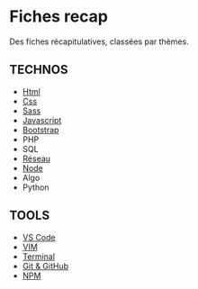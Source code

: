 # Fiches recap

Des fiches récapitulatives, classées par thèmes.


## TECHNOS
- [Html](html/README.md)
- [Css](css/README.md)
- [Sass](sass/README.md)
- [Javascript](js/README.md)
- [Bootstrap](bootstrap/README.md)
- PHP
- SQL
- [Réseau](reseau/README.md)
- [Node](node/README.md)
- Algo
- Python

## TOOLS
- [VS Code](vs-code/README.md)
- [VIM](vim/README.md)
- [Terminal](terminal/README.md)
- [Git & GitHub](git-github/README.md)
- [NPM](npm/README.md)
